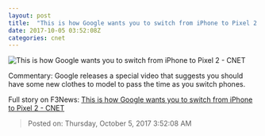 ```yaml
---
layout: post
title:  "This is how Google wants you to switch from iPhone to Pixel 2     - CNET"
date: 2017-10-05 03:52:08Z
categories: cnet
---
```


![This is how Google wants you to switch from iPhone to Pixel 2     - CNET](https://cnet2.cbsistatic.com/img/kXICDl0TJaYZ2qhPug4ZB2t6DgQ=/670x503/2017/10/04/51b26b06-b9be-452c-a280-f0eda250bbb9/100417-google-pixel-2-xl-7317.jpg)

Commentary: Google releases a special video that suggests you should have some new clothes to model to pass the time as you switch phones.


Full story on F3News: [This is how Google wants you to switch from iPhone to Pixel 2     - CNET](http://www.f3nws.com/n/NAHtqH)

> Posted on: Thursday, October 5, 2017 3:52:08 AM
